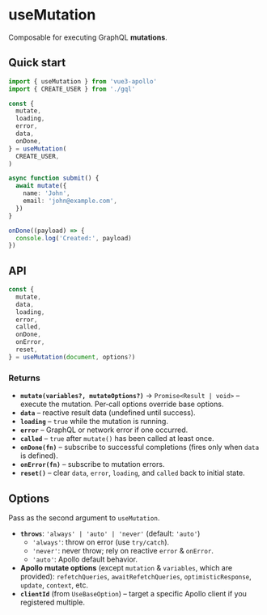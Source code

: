 # useMutation

Composable for executing GraphQL **mutations**.

## Quick start

```ts
import { useMutation } from 'vue3-apollo'
import { CREATE_USER } from './gql'

const {
  mutate,
  loading,
  error,
  data,
  onDone,
} = useMutation(
  CREATE_USER,
)

async function submit() {
  await mutate({
    name: 'John',
    email: 'john@example.com',
  })
}

onDone((payload) => {
  console.log('Created:', payload)
})
```

## API

```ts
const {
  mutate,
  data,
  loading,
  error,
  called,
  onDone,
  onError,
  reset,
} = useMutation(document, options?)
```

### Returns
- **`mutate(variables?, mutateOptions?)`** → `Promise<Result | void>` – execute the mutation. Per‑call options override base options.
- **`data`** – reactive result data (undefined until success).
- **`loading`** – `true` while the mutation is running.
- **`error`** – GraphQL or network error if one occurred.
- **`called`** – `true` after `mutate()` has been called at least once.
- **`onDone(fn)`** – subscribe to successful completions (fires only when `data` is defined).
- **`onError(fn)`** – subscribe to mutation errors.
- **`reset()`** – clear `data`, `error`, `loading`, and `called` back to initial state.

## Options
Pass as the second argument to `useMutation`.

- **`throws`**: `'always' | 'auto' | 'never'` (default: `'auto'`)
  - `'always'`: throw on error (use `try/catch`).
  - `'never'`: never throw; rely on reactive `error` & `onError`.
  - `'auto'`: Apollo default behavior.
- **Apollo mutate options** (except `mutation` & `variables`, which are provided): `refetchQueries`, `awaitRefetchQueries`, `optimisticResponse`, `update`, `context`, etc.
- **`clientId`** (from `UseBaseOption`) – target a specific Apollo client if you registered multiple.